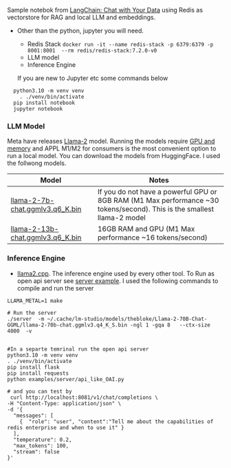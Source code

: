 Sample notebok from [LangChain: Chat with Your Data](https://learn.deeplearning.ai/langchain-chat-with-your-data) using Redis as vectorstore for RAG and local LLM and embeddings.


* Other than the python, jupyter you will need. 
	
	* Redis Stack `docker run -it --name redis-stack -p 6379:6379 -p 8001:8001  --rm redis/redis-stack:7.2.0-v0`
	* LLM model
	* Inference Engine
	
	If you are new to Jupyter etc some commands below
	
```
  python3.10 -m venv venv
	. ./venv/bin/activate
  pip install notebook
  jupyter notebook
```

  ### LLM Model
  
  Meta have releases  [Llama-2](https://ai.meta.com/llama/) model. Running the models require [GPU and memory](https://finbarr.ca/how-is-llama-cpp-possible/) and APPL M1/M2 for consumers is the most convenient option to run a local model. You can download the models from HuggingFace. I used the follwong models. 
	
  
  | Model                                                        | Notes                                                        |
  | ------------------------------------------------------------ | ------------------------------------------------------------ |
  | [llama-2-7b-chat.ggmlv3.q6_K.bin](https://huggingface.co/TheBloke/Llama-2-7B-Chat-GGML/blob/main/llama-2-7b-chat.ggmlv3.q6_K.bin) | If you do not have a powerful GPU or 8GB RAM (M1 Max performance ~30 tokens/second). This is the smallest llama-2 model |
  | [llama-2-13b-chat.ggmlv3.q6_K.bin](https://huggingface.co/TheBloke/Llama-2-13B-chat-GGML/blob/main/llama-2-13b-chat.ggmlv3.q6_K.bin) | 16GB RAM and GPU (M1 Max performance ~16  tokens/second)     
  
  ### <a name="inference">Inference Engine</a>
  
  * [llama2.cpp](https://github.com/ggerganov/llama.cpp). The inference engine used by every  other tool. To Run as open api server see [server example](https://github.com/ggerganov/llama.cpp/blob/master/examples/server/README.md). I used the following commands to compile and run the server
  ```
  LLAMA_METAL=1 make
  
  # Run the server
  ./server  -m ~/.cache/lm-studio/models/thebloke/Llama-2-70B-Chat-GGML/llama-2-70b-chat.ggmlv3.q4_K_S.bin -ngl 1 -gqa 8   --ctx-size 4000  -v
  
  
  #In a separte temrinal run the open api server
  python3.10 -m venv venv
  . ./venv/bin/activate
  pip install flask
  pip install requests
  python examples/server/api_like_OAI.py
  
  # and you can test by
   curl http://localhost:8081/v1/chat/completions \
  -H "Content-Type: application/json" \
  -d '{
    "messages": [
      {  "role": "user", "content":"Tell me about the capabilities of redis enterprise and when to use it" }
    ],
    "temperature": 0.2,
    "max_tokens": 100,
    "stream": false
  }'
  ```
